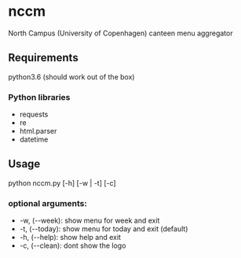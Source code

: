 # nccm
North Campus (University of Copenhagen) canteen menu aggregator
## Requirements
python3.6 (should work out of the box)
### Python libraries
* requests
* re
* html.parser
* datetime
## Usage
python nccm.py [-h] [-w | -t] [-c]
### optional arguments:
* -w, (--week):   show menu for week and exit
* -t, (--today):  show menu for today and exit (default)
* -h, (--help):   show help and exit
* -c, (--clean):  dont show the logo
